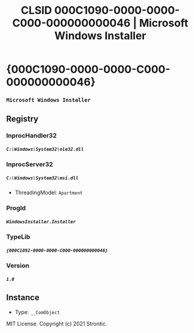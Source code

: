 ﻿---
title: "CLSID 000C1090-0000-0000-C000-000000000046 | Microsoft Windows Installer"
excerpt: What is COM-Object CLSID 000C1090-0000-0000-C000-000000000046?
---

# {000C1090-0000-0000-C000-000000000046}

### `Microsoft Windows Installer`

## Registry


### InprocHandler32

##### `C:\Windows\System32\ole32.dll`

### InprocServer32

##### `C:\Windows\System32\msi.dll`
* ThreadingModel: `Apartment`

### ProgId

##### `WindowsInstaller.Installer`

### TypeLib

##### `{000C1092-0000-0000-C000-000000000046}`

### Version

##### `1.0`

## Instance

* Type: `__ComObject`

MIT License. Copyright (c) 2021 Strontic.


